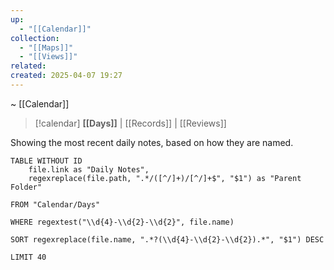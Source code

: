 ```yaml
---
up:
  - "[[Calendar]]"
collection:
  - "[[Maps]]"
  - "[[Views]]"
related: 
created: 2025-04-07 19:27
---
```

~ [[Calendar]] 

> [!calendar] **[[Days]]** | [[Records]] | [[Reviews]] 

Showing the most recent daily notes, based on how they are named.
```dataview
TABLE WITHOUT ID
    file.link as "Daily Notes",
    regexreplace(file.path, ".*/([^/]+)/[^/]+$", "$1") as "Parent Folder"

FROM "Calendar/Days"

WHERE regextest("\\d{4}-\\d{2}-\\d{2}", file.name)

SORT regexreplace(file.name, ".*?(\\d{4}-\\d{2}-\\d{2}).*", "$1") DESC

LIMIT 40
```

